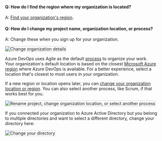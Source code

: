 #### Q: How do I find the region where my organization is located? 

A: [Find your organization's region](/azure/devops/organizations/accounts/change-organization-location).

#### Q: How do I change my project name, organization location, or process? 

A: Change these when you sign up for your organization. 

<img alt="Change organization details" src="/azure/devops/media/change-details-standard1.png" style="border: 1px solid #CCCCCC">

Azure DevOps uses Agile as the default [process](/azure/devops/boards/work-items/guidance/choose-process) to organize your work. Your organization's default location is based on the closest [Microsoft Azure region](https://azure.microsoft.com/regions) where Azure DevOps is available. For a better experience, select a location that's closest to most users in your organization. 

If a new region or location opens later, you can [change your organization location or region](/azure/devops/organizations/accounts/change-organization-location). You can also select another process, like Scrum, if that works best for you.

<img alt="Rename project, change organization location, or select another process" src="/azure/devops/media/media/change-details-standard2.png" style="border: 1px solid #CCCCCC">

If you connected your organization to Azure Active Directory but you belong to multiple directories and want to select a different directory, change your directory here:

<img alt="Change your directory" src="/azure/devops/media/change-details-standard2-with-directory.png" style="border: 1px solid #CCCCCC">
